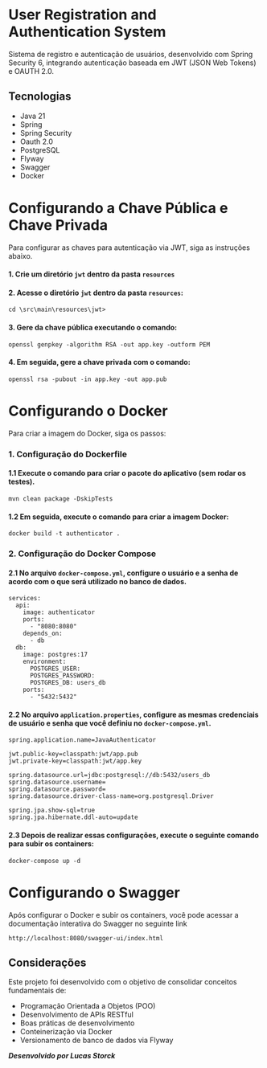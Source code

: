 # User Registration and Authentication System
Sistema de registro e autenticação de usuários, desenvolvido com Spring Security 6, integrando autenticação baseada em JWT (JSON Web Tokens) e OAUTH 2.0.

## Tecnologias

- Java 21
- Spring
- Spring Security
- Oauth 2.0
- PostgreSQL
- Flyway
- Swagger
- Docker

# Configurando a Chave Pública e Chave Privada
Para configurar as chaves para autenticação via JWT, siga as instruções abaixo.

#### 1. Crie um diretório `jwt` dentro da pasta `resources`

#### 2. Acesse o diretório `jwt` dentro da pasta `resources`:
```
cd \src\main\resources\jwt>
```
#### 3. Gere da chave pública executando o comando:
```
openssl genpkey -algorithm RSA -out app.key -outform PEM
```
#### 4. Em seguida, gere a chave privada com o comando:
```
openssl rsa -pubout -in app.key -out app.pub
```

# Configurando o Docker
Para criar a imagem do Docker, siga os passos:

### 1. Configuração do Dockerfile
#### 1.1 Execute o comando para criar o pacote do aplicativo (sem rodar os testes).
  
```
mvn clean package -DskipTests
```
#### 1.2 Em seguida, execute o comando para criar a imagem Docker:
```
docker build -t authenticator .
```
### 2. Configuração do Docker Compose

#### 2.1 No arquivo `docker-compose.yml`, configure o usuário e a senha de acordo com o que será utilizado no banco de dados.
```
services:
  api:
    image: authenticator
    ports:
      - "8080:8080"
    depends_on:
      - db
  db:
    image: postgres:17
    environment:
      POSTGRES_USER:
      POSTGRES_PASSWORD:
      POSTGRES_DB: users_db
    ports:
      - "5432:5432"
```
#### 2.2 No arquivo `application.properties`, configure as mesmas credenciais de usuário e senha que você definiu no `docker-compose.yml`.
```
spring.application.name=JavaAuthenticator

jwt.public-key=classpath:jwt/app.pub
jwt.private-key=classpath:jwt/app.key

spring.datasource.url=jdbc:postgresql://db:5432/users_db
spring.datasource.username=
spring.datasource.password=
spring.datasource.driver-class-name=org.postgresql.Driver

spring.jpa.show-sql=true
spring.jpa.hibernate.ddl-auto=update
```
#### 2.3 Depois de realizar essas configurações, execute o seguinte comando para subir os containers:
```
docker-compose up -d
```
# Configurando o Swagger
Após configurar o Docker e subir os containers, você pode acessar a documentação interativa do Swagger no seguinte link
```
http://localhost:8080/swagger-ui/index.html
```
## Considerações
Este projeto foi desenvolvido com o objetivo de consolidar conceitos fundamentais de:

- Programação Orientada a Objetos (POO)
- Desenvolvimento de APIs RESTful
- Boas práticas de desenvolvimento
- Conteinerização via Docker
- Versionamento de banco de dados via Flyway

**_Desenvolvido por Lucas Storck_**
